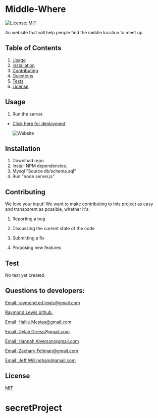 
  # Middle-Where

  [![License: MIT](https://img.shields.io/badge/License-MIT-yellow.svg)](https://opensource.org/licenses/MIT)

  An website that will help people find the middle location to meet up.
  
  
  ## Table of Contents 
  1.  [Usage](#Usage)
  2.  [Installation](#Installation)
  3.  [Contributing](#Contributing)
  4.  [Questions](#Questions)
  5.  [Tests](#Tests)
  6.  [License](#License)
  
  ## Usage 
   1. Run the server.
  
* <a href='https://l1keafox.github.io/Middle-Where/'  target="_blank"> Click here for deployment </a> 


    ![Website](/assets/images/readme.PNG)
  
## Installation 
1. Download repo 
2. Install NPM dependencies. 
3. Mysql "Source db/schema.sql"
4. Run "node server.js"
  
  
## Contributing 
  We love your input! We want to make contributing to this project as easy and transparent as possible, whether it's: 

 1. Reporting a bug

 2. Discussing the current state of the code

 3. Submitting a fix 

 4. Proposing new features 
  
  ## Test 
   No test yet created.
  
  
  ## Questions to developers:
  
  
  <a href="mailto: raymond.ed.lewis@gmail.com">Email :raymond.ed.lewis@gmail.com</a>
  
  <a href='https://github.com/l1keafox'>Raymond Lewis github.</a> 
    
  <a href="mailto: raymond.ed.lewis@gmail.com">Email :Hallie.Mestas@gmail.com</a>
  
  <a href="mailto: raymond.ed.lewis@gmail.com">Email :Dylan.Griess@gmail.com</a>
  
  <a href="mailto: raymond.ed.lewis@gmail.com">Email :Hannah Alverson@gmail.com</a>
  
  <a href="mailto: raymond.ed.lewis@gmail.com">Email :Zachary Feltman@gmail.com</a>
  
  <a href="mailto: raymond.ed.lewis@gmail.com">Email :Jeff Willingham@gmail.com</a>
  
  
  ## License
  [MIT](https://choosealicense.com/licenses/mit/)
  # secretProject
